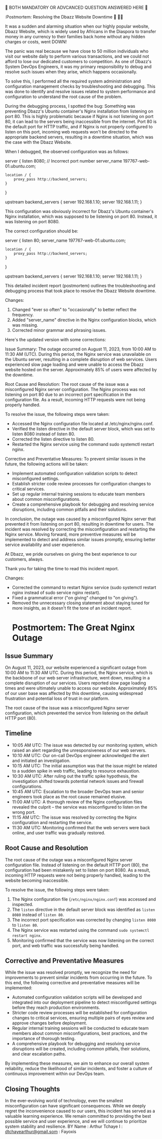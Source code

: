 🧮 BOTH MANDATORY OR ADVCANCED QUESTION ANSWERED HERE  🧑

:Postmortem: Resolving the Dbazz Website Downtime 💯 🧑‍⚖️

It was a sudden and alarming situation when our highly popular website, Dbazz Website, which is widely used by Africans in the Diaspora to transfer money in any currency to their families back home without any hidden charges or costs, went DOWN!

The panic was real because we have close to 50 million individuals who visit our website daily to perform various transactions, and we could not afford to lose our dedicated customers to competition. As one of Dbazz's System DevOps Engineers, it was my primary responsibility to debug and resolve such issues when they arise, which happens occasionally.

To solve this, I performed all the required system administration and configuration management checks by troubleshooting and debugging. This was done to identify and resolve issues related to system performance and configuration to understand the root cause of the problem.

During the debugging process, I spotted the bug: Something was preventing Dbazz's Ubuntu container's Nginx installation from listening on port 80. This is highly problematic because if Nginx is not listening on port 80, it can lead to the servers being inaccessible from the internet. Port 80 is the default port for HTTP traffic, and if Nginx is not properly configured to listen on this port, incoming web requests won't be directed to the appropriate backend servers, resulting in a downtime situation, which was the case with the Dbazz Website.

When I debugged, the observed configuration was as follows:

server {
    listen 8080;  // Incorrect port number
    server_name 197767-web-01.ubuntu.com;

    location / {
        proxy_pass http://backend_servers;
    }
}

upstream backend_servers {
    server 192.168.1.10;
    server 192.168.1.11;
}


This configuration was obviously incorrect for Dbazz's Ubuntu container's Nginx installation, which was supposed to be listening on port 80. Instead, it was listening on port 8080.

The correct configuration should be:


server {
    listen 80;
    server_name 197767-web-01.ubuntu.com;

    location / {
        proxy_pass http://backend_servers;
    }
}

upstream backend_servers {
    server 192.168.1.10;
    server 192.168.1.11;
}

This detailed incident report (postmortem) outlines the troubleshooting and debugging process that took place to resolve the Dbazz Website downtime.

Changes:
1. Changed "ever so often" to "occasionally" to better reflect the frequency.
2. Added "server_name" directive in the Nginx configuration blocks, which was missing.
3. Corrected minor grammar and phrasing issues.

Here's the updated version with some corrections:

Issue Summary: The outage occurred on August 11, 2023, from 10:00 AM to 11:30 AM (UTC). During this period, the Nginx service was unavailable on the Ubuntu server, resulting in a complete disruption of web services. Users experienced slow page loading and were unable to access the Dbazz website hosted on the server. Approximately 85% of users were affected by the downtime.

Root Cause and Resolution: The root cause of the issue was a misconfigured Nginx server configuration. The Nginx process was not listening on port 80 due to an incorrect port specification in the configuration file. As a result, incoming HTTP requests were not being properly handled.

To resolve the issue, the following steps were taken:
- Accessed the Nginx configuration file located at /etc/nginx/nginx.conf.
- Verified the listen directive in the default server block, which was set to listen 8080 instead of listen 80.
- Corrected the listen directive to listen 80.
- Restarted the Nginx service using the command sudo systemctl restart nginx.

Corrective and Preventative Measures: To prevent similar issues in the future, the following actions will be taken:

- Implement automated configuration validation scripts to detect misconfigured settings.
- Establish stricter code review processes for configuration changes to critical services.
- Set up regular internal training sessions to educate team members about common misconfigurations.
- Create a comprehensive playbook for debugging and resolving service disruptions, including common pitfalls and their solutions.

In conclusion, the outage was caused by a misconfigured Nginx server that prevented it from listening on port 80, resulting in downtime for users. The incident was resolved by correcting the misconfiguration and restarting the Nginx service. Moving forward, more preventive measures will be implemented to detect and address similar issues promptly, ensuring better service availability and user experience.

At Dbazz, we pride ourselves on giving the best experience to our customers, always.

Thank you for taking the time to read this incident report.

Changes:
- Corrected the command to restart Nginx service (sudo systemctl restart nginx instead of sudo service nginx restart).
- Fixed a grammatical error ("on giving" changed to "on giving").
- Removed the unnecessary closing statement about staying tuned for more insights, as it doesn't fit the tone of an incident report.
  # Postmortem: The Great Nginx Outage

## Issue Summary

On August 11, 2023, our website experienced a significant outage from 10:00 AM to 11:30 AM UTC. During this period, the Nginx service, which is the backbone of our web server infrastructure, went down, resulting in a complete disruption of our services. Users reported slow page loading times and were ultimately unable to access our website. Approximately 85% of our user base was affected by this downtime, causing widespread frustration and potential loss of trust in our platform.

The root cause of the issue was a misconfigured Nginx server configuration, which prevented the service from listening on the default HTTP port (80).

## Timeline

- 10:05 AM UTC: The issue was detected by our monitoring system, which raised an alert regarding the unresponsiveness of our web servers.
- 10:10 AM UTC: Our on-call DevOps engineer acknowledged the alert and initiated an investigation.
- 10:15 AM UTC: The initial assumption was that the issue might be related to a sudden spike in web traffic, leading to resource exhaustion.
- 10:30 AM UTC: After ruling out the traffic spike hypothesis, the investigation shifted towards potential network issues and firewall configurations.
- 10:45 AM UTC: Escalation to the broader DevOps team and senior engineers took place as the root cause remained elusive.
- 11:00 AM UTC: A thorough review of the Nginx configuration files revealed the culprit – the service was misconfigured to listen on the wrong port.
- 11:15 AM UTC: The issue was resolved by correcting the Nginx configuration and restarting the service.
- 11:30 AM UTC: Monitoring confirmed that the web servers were back online, and user traffic was gradually restored.

## Root Cause and Resolution

The root cause of the outage was a misconfigured Nginx server configuration file. Instead of listening on the default HTTP port (80), the configuration had been mistakenly set to listen on port 8080. As a result, incoming HTTP requests were not being properly handled, leading to the website becoming inaccessible.

To resolve the issue, the following steps were taken:

1. The Nginx configuration file (`/etc/nginx/nginx.conf`) was accessed and inspected.
2. The `listen` directive in the default server block was identified as `listen 8080` instead of `listen 80`.
3. The incorrect port specification was corrected by changing `listen 8080` to `listen 80`.
4. The Nginx service was restarted using the command `sudo systemctl restart nginx`.
5. Monitoring confirmed that the service was now listening on the correct port, and web traffic was successfully being handled.

## Corrective and Preventative Measures

While the issue was resolved promptly, we recognize the need for improvements to prevent similar incidents from occurring in the future. To this end, the following corrective and preventative measures will be implemented:

- Automated configuration validation scripts will be developed and integrated into our deployment pipeline to detect misconfigured settings before they reach production environments.
- Stricter code review processes will be established for configuration changes to critical services, ensuring multiple pairs of eyes review and approve changes before deployment.
- Regular internal training sessions will be conducted to educate team members about common misconfigurations, best practices, and the importance of thorough testing.
- A comprehensive playbook for debugging and resolving service disruptions will be created, including common pitfalls, their solutions, and clear escalation paths.

By implementing these measures, we aim to enhance our overall system reliability, reduce the likelihood of similar incidents, and foster a culture of continuous improvement within our DevOps team.

## Closing Thoughts

In the ever-evolving world of technology, even the smallest misconfiguration can have significant consequences. While we deeply regret the inconvenience caused to our users, this incident has served as a valuable learning experience. We remain committed to providing the best possible service and user experience, and we will continue to prioritize system stability and resilience.
BY
Name : Arthur Tchaye I : dtchayearthur@gmail.som : Fayoxis 
